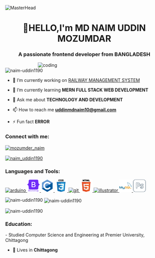 ![MasterHead](https://hackernoon.com/images/f2px36fy.gif)
<h1 align="center"> 👋HELLO,I'm MD NAIM UDDIN MOZUMDAR</h1>
<h3 align="center">A passionate frontend developer from BANGLADESH</h3>
<img src="https://cdn.dribbble.com/users/68398/screenshots/5699907/2.gif" alt="coding" align="right" width="400">

<p align="left"> <img src="https://komarev.com/ghpvc/?username=naim-uddin1190&label=Profile%20views&color=0e75b6&style=flat" alt="naim-uddin1190" /> </p>

- 🔭 I’m currently working on [RAILWAY MANAGEMENT SYSTEM](https://github.com/naim-uddin1190/RAILWAY_MANAGEMENT_SYSTEM-2024)

- 🌱 I’m currently learning **MERN FULL STACK WEB DEVELOPMENT**

- 💬 Ask me about **TECHNOLOGY AND DEVELOPMENT**

- 📫 How to reach me **uddinmdnaim10@gmail.com**

- ⚡ Fun fact **ERROR**

<h3 align="left">Connect with me:</h3>
<p align="left">
<a href="https://instagram.com/mozumder_naim" target="blank"><img align="center" src="https://raw.githubusercontent.com/rahuldkjain/github-profile-readme-generator/master/src/images/icons/Social/instagram.svg" alt="mozumder_naim" height="30" width="40" /></a>
</p>
<a href="https://codeforces.com/profile/naim_uddin1190" target="blank"><img align="center" src="https://raw.githubusercontent.com/rahuldkjain/github-profile-readme-generator/master/src/images/icons/Social/codeforces.svg" alt="naim_uddin1190" height="30" width="40" /></a>
</p>

<h3 align="left">Languages and Tools:</h3>
<p align="left"> <a href="https://www.arduino.cc/" target="_blank" rel="noreferrer"> <img src="https://cdn.worldvectorlogo.com/logos/arduino-1.svg" alt="arduino" width="40" height="40"/> </a> <a href="https://getbootstrap.com" target="_blank" rel="noreferrer"> <img src="https://raw.githubusercontent.com/devicons/devicon/master/icons/bootstrap/bootstrap-plain-wordmark.svg" alt="bootstrap" width="40" height="40"/> </a> <a href="https://www.cprogramming.com/" target="_blank" rel="noreferrer"> <img src="https://raw.githubusercontent.com/devicons/devicon/master/icons/c/c-original.svg" alt="c" width="40" height="40"/> </a> <a href="https://www.w3schools.com/css/" target="_blank" rel="noreferrer"> <img src="https://raw.githubusercontent.com/devicons/devicon/master/icons/css3/css3-original-wordmark.svg" alt="css3" width="40" height="40"/> </a> <a href="https://git-scm.com/" target="_blank" rel="noreferrer"> <img src="https://www.vectorlogo.zone/logos/git-scm/git-scm-icon.svg" alt="git" width="40" height="40"/> </a> <a href="https://www.w3.org/html/" target="_blank" rel="noreferrer"> <img src="https://raw.githubusercontent.com/devicons/devicon/master/icons/html5/html5-original-wordmark.svg" alt="html5" width="40" height="40"/> </a> <a href="https://www.adobe.com/in/products/illustrator.html" target="_blank" rel="noreferrer"> <img src="https://www.vectorlogo.zone/logos/adobe_illustrator/adobe_illustrator-icon.svg" alt="illustrator" width="40" height="40"/> </a> <a href="https://www.mysql.com/" target="_blank" rel="noreferrer"> <img src="https://raw.githubusercontent.com/devicons/devicon/master/icons/mysql/mysql-original-wordmark.svg" alt="mysql" width="40" height="40"/> </a> <a href="https://www.photoshop.com/en" target="_blank" rel="noreferrer"> <img src="https://raw.githubusercontent.com/devicons/devicon/master/icons/photoshop/photoshop-line.svg" alt="photoshop" width="40" height="40"/> </a> </p>

<p><img align="left" src="https://github-readme-stats.vercel.app/api/top-langs?username=naim-uddin1190&show_icons=true&locale=en&layout=compact" alt="naim-uddin1190" /></p>

<p>&nbsp;<img align="center" src="https://github-readme-stats.vercel.app/api?username=naim-uddin1190&show_icons=true&locale=en" alt="naim-uddin1190" /></p>

<p><img align="center" src="https://github-readme-streak-stats.herokuapp.com/?user=naim-uddin1190&" alt="naim-uddin1190" /></p>
<h3 align="left">Education:</h3>
- Studied Computer Science and Engineering at Premier University, Chittagong

- 🏡 Lives in **Chittagong**


